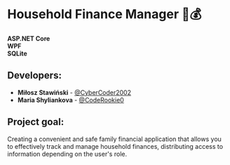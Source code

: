 # Household Finance Manager 🏡💰<br>
**ASP.NET Core**<br>
**WPF**<br>
**SQLite**<br>

## Developers:<br>
* **Miłosz Stawiński** - [@CyberCoder2002](https://github.com/CyberCoder2002)
* **Maria Shyliankova** - [@CodeRookie0](https://github.com/CodeRookie0)

## Project goal: <br>
Creating a convenient and safe family financial application that allows you to effectively track and manage household finances, distributing access to information depending on the user's role.

